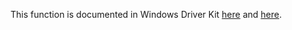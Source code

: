 This function is documented in Windows Driver Kit [here](https://learn.microsoft.com/en-us/windows-hardware/drivers/ddi/ntddk/nf-ntddk-zwpowerinformation) and [here](https://learn.microsoft.com/en-us/windows-hardware/drivers/ddi/wdm/nf-wdm-ntpowerinformation).
